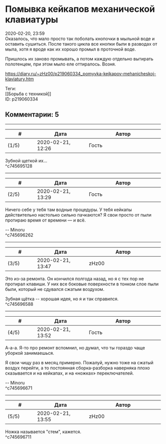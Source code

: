 Помывка кейкапов механической клавиатуры
========================================

  
2020-02-20, 23:59  
 Оказалось, что мало просто так поболать кнопочки в мыльной воде и оставить сушиться. После такого цикла все кнопки были в разводах от мыла, хотя я вроде как их хорошо промыл в проточной воде.   
   
 Пришлось их заново промывать, а потом каждую отдельно вытирать полотенцем, при этом мыло еле оттиралось. Возня.   
  
<https://diary.ru/~zHz00/p219060334_pomyvka-kejkapov-mehanicheskoj-klaviatury.htm>  
  
Теги:  
[[Борьба с техникой]]  
ID: p219060334  


Комментарии: 5
--------------

  


---



|         #         |              Дата              |                     Автор                     |           ID           |
| --- | --- | --- | --- |
| (1/5) | 2020-02-21, 12:26 | Гость | c745695128 |

  
 Зубной щеткой их...   
 ^c745695128

---



|         #         |              Дата              |                     Автор                     |           ID           |
| --- | --- | --- | --- |
| (2/5) | 2020-02-21, 13:29 | Гость | c745696262 |

  
 Ничего себе у тебя там водные процедуры. У тебя кейкапы действительно настолько сильно пачкаются? Я свои просто от пыли протираю время от времени — и всё.   
   
 -- Minoru   
 ^c745696262

---



|         #         |              Дата              |                     Автор                     |           ID           |
| --- | --- | --- | --- |
| (3/5) | 2020-02-21, 13:47 | zHz00 | c745696588 |

  
 Это из-за ремонта. Он кончился полгода назад, но я с тех пор не протирал клавиши. У них все боковые поверхности в тонком слое пыли были, который не сдувался сжатым воздухом.   
   
 Зубная щётка -- хорошая идея, но я и так справился.   
 ^c745696588

---



|         #         |              Дата              |                     Автор                     |           ID           |
| --- | --- | --- | --- |
| (4/5) | 2020-02-21, 13:52 | Гость | c745696671 |

  
 А-а-а. Я-то про ремонт вспомнил, но думал, что ты гораздо чаще уборкой занимаешься.   
   
 Я свои чищу раз в месяц примерно. Пожалуй, нужно тоже на сжатый воздух перейти, а то постоянная сборка-разборка наверняка плохо сказывается и на кейкапах, и на «ножках» переключателей.   
   
 -- Minoru   
 ^c745696671

---



|         #         |              Дата              |                     Автор                     |           ID           |
| --- | --- | --- | --- |
| (5/5) | 2020-02-21, 13:55 | zHz00 | c745696711 |

  
 Ножка называется "стем", кажется.   
 ^c745696711